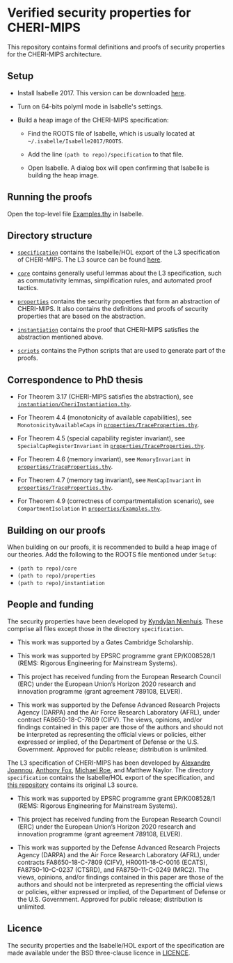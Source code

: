 # Verified security properties for CHERI-MIPS

This repository contains formal definitions and proofs of security properties for the CHERI-MIPS architecture.

## Setup

- Install Isabelle 2017. This version can be downloaded [here](https://isabelle.in.tum.de/website-Isabelle2017/index.html).

- Turn on 64-bits polyml mode in Isabelle's settings.

- Build a heap image of the CHERI-MIPS specification:

  - Find the ROOTS file of Isabelle, which is usually located at `~/.isabelle/Isabelle2017/ROOTS`.

  - Add the line `(path to repo)/specification` to that file.

  - Open Isabelle. A dialog box will open confirming that Isabelle is building the heap image.

## Running the proofs

Open the top-level file [Examples.thy](properties/Examples.thy) in Isabelle.

## Directory structure

- [`specification`](specification/) contains the Isabelle/HOL export of the L3 specification of CHERI-MIPS. The L3 source can be found [here](https://github.com/acjf3/l3mips).

- [`core`](core/) contains generally useful lemmas about the L3 specification, such as commutativity lemmas, simplification rules, and automated proof tactics.

- [`properties`](properties/) contains the security properties that form an abstraction of CHERI-MIPS. It also contains the definitions and proofs of security properties that are based on the abstraction.

- [`instantiation`](instantiation/) contains the proof that CHERI-MIPS satisfies the abstraction mentioned above.

- [`scripts`](scripts/) contains the Python scripts that are used to generate part of the proofs.

## Correspondence to PhD thesis

- For Theorem 3.17 (CHERI-MIPS satisfies the abstraction), see [`instantiation/CheriInstantiation.thy`](instantiation/CheriInstantiation.thy).

- For Theorem 4.4 (monotonicity of available capabilities), see `MonotonicityAvailableCaps` in [`properties/TraceProperties.thy`](properties/TraceProperties.thy).

- For Theorem 4.5 (special capability register invariant), see `SpecialCapRegisterInvariant` in [`properties/TraceProperties.thy`](properties/TraceProperties.thy).

- For Theorem 4.6 (memory invariant), see `MemoryInvariant` in [`properties/TraceProperties.thy`](properties/TraceProperties.thy).

- For Theorem 4.7 (memory tag invariant), see `MemCapInvariant` in [`properties/TraceProperties.thy`](properties/TraceProperties.thy).

- For Theorem 4.9 (correctness of compartmentalistion scenario), see `CompartmentIsolation` in [`properties/Examples.thy`](properties/Examples.thy).

## Building on our proofs

When building on our proofs, it is recommended to build a heap image of our theories. Add the following to the ROOTS file mentioned under `Setup`:

- `(path to repo)/core`
- `(path to repo)/properties`
- `(path to repo)/instantiation`

## People and funding

The security properties have been developed by [Kyndylan Nienhuis](https://www.cl.cam.ac.uk/~kn307/). These comprise all files except those in the directory `specification`.

- This work was supported by a Gates Cambridge Scholarship.

- This work was supported by EPSRC programme grant EP/K008528/1 (REMS: Rigorous Engineering for Mainstream Systems).

- This project has received funding from the European Research Council (ERC) under the European Union’s Horizon 2020 research and innovation programme (grant agreement 789108, ELVER).

- This work was supported by the Defense Advanced Research Projects Agency (DARPA) and the Air Force Research Laboratory (AFRL), under contract FA8650-18-C-7809 (CIFV). The views, opinions, and/or findings contained in this paper are those of the authors and should not be interpreted as representing the official views or policies, either expressed or implied, of the Department of Defense or the U.S. Government. Approved for public release; distribution is unlimited.

The L3 specification of CHERI-MIPS has been developed by [Alexandre Joannou](https://www.cl.cam.ac.uk/~aj443/), [Anthony Fox](https://acjf3.github.io/), [Michael Roe](https://www.cst.cam.ac.uk/people/mr101), and Matthew Naylor. The directory `specification` contains the Isabelle/HOL export of the specification, and [this repository](https://github.com/acjf3/l3mips) contains its original L3 source.

- This work was supported by EPSRC programme grant EP/K008528/1 (REMS: Rigorous Engineering for Mainstream Systems).

- This project has received funding from the European Research Council (ERC) under the European Union’s Horizon 2020 research and innovation programme (grant agreement 789108, ELVER).

- This work was supported by the Defense Advanced Research Projects Agency (DARPA) and the Air Force Research Laboratory (AFRL), under contracts FA8650-18-C-7809 (CIFV), HR0011-18-C-0016 (ECATS), FA8750-10-C-0237 (CTSRD), and FA8750-11-C-0249 (MRC2). The views, opinions, and/or findings contained in this paper are those of the authors and should not be interpreted as representing the official views or policies, either expressed or implied, of the Department of Defense or the U.S. Government. Approved for public release; distribution is unlimited.

## Licence

The security properties and the Isabelle/HOL export of the specification are made available under the BSD three-clause licence in [LICENCE](LICENCE).
